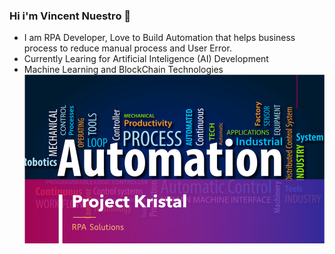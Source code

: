 ### Hi i'm Vincent Nuestro 👋
- I am RPA Developer, Love to Build Automation that helps business process to reduce manual process and User Error.
- Currently  Learing for Artificial Inteligence (AI) Development
- Machine Learning and BlockChain Technologies
![](projectKristal.png)


<!--
**nuestrovincent/nuestrovincent** is a ✨ _special_ ✨ repository because its `README.md` (this file) appears on your GitHub profile.

Here are some ideas to get you started:

- 🔭 I’m currently working on ...
- 🌱 I’m currently learning ...
- 👯 I’m looking to collaborate on ...
- 🤔 I’m looking for help with ...
- 💬 Ask me about ...
- 📫 How to reach me: ...
- 😄 Pronouns: ...
- ⚡ Fun fact: ...
-->
